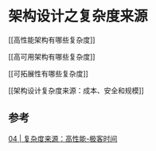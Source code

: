 # 架构设计之复杂度来源

[[高性能架构有哪些复杂度]]

[[高可用架构有哪些复杂度]]

[[可拓展性有哪些复杂度]]

[[架构设计复杂度来源：成本、安全和规模]]

## 参考

[04 | 复杂度来源：高性能-极客时间](https://time.geekbang.org/column/article/6605)
